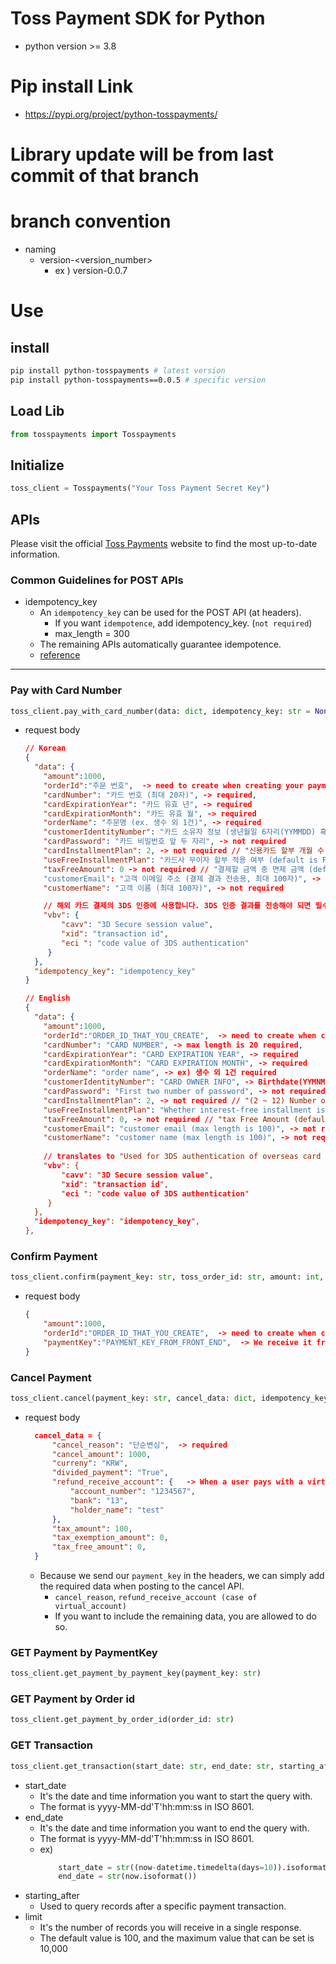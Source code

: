 # Toss Payment SDK for Python

- python version >= 3.8

# Pip install Link
- https://pypi.org/project/python-tosspayments/

# Library update will be from last commit of that branch

# branch convention
* naming
  * version-<version_number>
    * ex ) version-0.0.7

# Use

## install 
```zsh
pip install python-tosspayments # latest version
pip install python-tosspayments==0.0.5 # specific version
```

## Load Lib
```python
from tosspayments import Tosspayments
```

## Initialize
```python
toss_client = Tosspayments("Your Toss Payment Secret Key")
```

## APIs
Please visit the official [Toss Payments](https://docs.tosspayments.com/reference) website to find the most up-to-date information.
### Common Guidelines for POST APIs
* idempotency_key  
  * An `idempotency_key` can be used for the POST API (at headers).
    * If you want `idempotence`, add idempotency_key. (`not required`)
    * max_length = 300
  * The remaining APIs automatically guarantee idempotence.
  * [reference](https://docs.tosspayments.com/reference/using-api/idempotency-key)
___

### Pay with Card Number
```python
toss_client.pay_with_card_number(data: dict, idempotency_key: str = None)
```
* request body
  ```Json \
  // Korean
  {
    "data": {
      "amount":1000,
      "orderId":"주문 번호",  -> need to create when creating your payment data
      "cardNumber": "카드 번호 (최대 20자)", -> required,
      "cardExpirationYear": "카드 유효 년", -> required
      "cardExpirationMonth": "카드 유효 월", -> required
      "orderName": "주문명 (ex. 생수 외 1건)", -> required
      "customerIdentityNumber": "카드 소유자 정보 (생년월일 6자리(YYMMDD) 혹은 사업자등록번호 10자리)", -> required
      "cardPassword": "카드 비밀번호 앞 두 자리", -> not required
      "cardInstallmentPlan": 2, -> not required // "신용카드 할부 개월 수 ( 2 ~ 12 )"
      "useFreeInstallmentPlan": "카드사 무이자 할부 적용 여부 (default is False)", -> not required
      "taxFreeAmount": 0 -> not required // "결제할 금액 중 면제 금액 (default is 0)"
      "customerEmail": "고객 이메일 주소 (결제 결과 전송용, 최대 100자)", -> not required
      "customerName": "고객 이름 (최대 100자)", -> not required
  
      // 해외 카드 결제의 3DS 인증에 사용합니다. 3DS 인증 결과를 전송해야 되면 필수입니다.
      "vbv": {
          "cavv": "3D Secure session value",
          "xid": "transaction id",
          "eci ": "code value of 3DS authentication"
       }
    },
    "idempotency_key": "idempotency_key"
  }
  ```
  
  ```Json \
  // English
  {
    "data": {
      "amount":1000,
      "orderId":"ORDER_ID_THAT_YOU_CREATE",  -> need to create when creating your payment data
      "cardNumber": "CARD NUMBER", -> max length is 20 required,
      "cardExpirationYear": "CARD EXPIRATION YEAR", -> required
      "cardExpirationMonth": "CARD EXPIRATION MONTH", -> required
      "orderName": "order name", -> ex) 생수 외 1건 required
      "customerIdentityNumber": "CARD OWNER INFO", -> Birthdate(YYMNMDD) OR Business registration 10 digit number required
      "cardPassword": "First two number of password", -> not required
      "cardInstallmentPlan": 2, -> not required // "(2 ~ 12) Number of installment months for the credit card"
      "useFreeInstallmentPlan": "Whether interest-free installment is applied by the card company", -> not required
      "taxFreeAmount": 0, -> not required // "tax Free Amount (default is 0)"
      "customerEmail": "customer email (max length is 100)", -> not required
      "customerName": "customer name (max length is 100)", -> not required
 
      // translates to "Used for 3DS authentication of overseas card payments. It is essential if you need to send the 3DS authentication results.
      "vbv": {
          "cavv": "3D Secure session value",
          "xid": "transaction id",
          "eci ": "code value of 3DS authentication"
       } 
    },
    "idempotency_key": "idempotency_key",
  },
  ```

### Confirm Payment
```python
toss_client.confirm(payment_key: str, toss_order_id: str, amount: int, idempotency_key: str = None)
```
* request body
  ```Json
  {
      "amount":1000,
      "orderId":"ORDER_ID_THAT_YOU_CREATE",  -> need to create when creating your payment data
      "paymentKey":"PAYMENT_KEY_FROM_FRONT_END",  -> We receive it from the front-end.
  }
  ```

### Cancel Payment
```python
toss_client.cancel(payment_key: str, cancel_data: dict, idempotency_key: str = None)
```
* request body
  ```Json
    cancel_data = {
        "cancel_reason": "단순변심",  -> required
        "cancel_amount": 1000,
        "curreny": "KRW",
        "divided_payment": "True",
        "refund_receive_account": {   -> When a user pays with a virtual account, it is mandatory
            "account_number": "1234567",
            "bank": "13",
            "holder_name": "test" 
        },
        "tax_amount": 100,
        "tax_exemption_amount": 0,
        "tax_free_amount": 0,
    }
  ```
  * Because we send our `payment_key` in the headers, we can simply add the required data when posting to the cancel API.
    * `cancel_reason`, `refund_receive_account (case of virtual_account)`
    * If you want to include the remaining data, you are allowed to do so.

### GET Payment by PaymentKey
```python
toss_client.get_payment_by_payment_key(payment_key: str)
```

### GET Payment by Order id
```python
toss_client.get_payment_by_order_id(order_id: str)
```


### GET Transaction
```python
toss_client.get_transaction(start_date: str, end_date: str, starting_after: str = None, limit: int = None)
```
  * start_date
    * It's the date and time information you want to start the query with.
    * The format is yyyy-MM-dd'T'hh:mm:ss in ISO 8601.
  * end_date
    * It's the date and time information you want to end the query with.
    * The format is yyyy-MM-dd'T'hh:mm:ss in ISO 8601.
    * ex) 
      ```python
          start_date = str((now-datetime.timedelta(days=10)).isoformat())
          end_date = str(now.isoformat())
      ```
  * starting_after
    * Used to query records after a specific payment transaction.
  * limit
    * It's the number of records you will receive in a single response.
    * The default value is 100, and the maximum value that can be set is 10,000